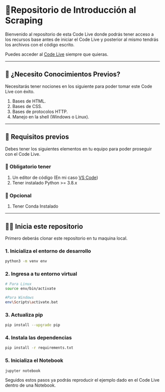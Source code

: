 # 🚀Repositorio de Introducción al Scraping

Bienvenido al repositorio de esta Code Live donde podrás tener acceso a los recursos base antes de iniciar el Code Live y posterior al mismo tendrás los archivos con el código escrito.

Puedes acceder al [Code Live](https://youtu.be/WNA0LJG3eq4) siempre que quieras.

________

## 🧠 ¿Necesito Conocimientos Previos?
Necesitarás tener nociones en los siguiente para poder tomar este Code Live con éxito.

1. Bases de HTML.
2. Bases de CSS.
3. Bases de protocolos HTTP.
4. Manejo en la shell (Windows o Linux).

________

## 👀 Requisitos previos
Debes tener los siguientes elementos en tu equipo para poder proseguir con el Code Live.
### 📣 Obligatorio tener
1. Un editor de código (En mi caso [VS Code](https://code.visualstudio.com/download))
2. Tener instalado Python >= 3.8.x

### 🎈 Opcional
1. Tener Conda Instalado

______

## 🐱‍🏍 Inicia este repositorio

Primero deberás clonar este repositorio en tu maquina local.


### 1. Inicializa el entorno de desarrollo
```bash
python3 -m venv env
```

### 2. Ingresa a tu entorno virtual
```bash
# Para Linux
source env/bin/activate

#Para Windows
env\Scripts\activate.bat
```
### 3. Actualiza pip
```bash
pip install --upgrade pip
```
### 4. Instala las dependencias
```bash
pip install -r requirements.txt
```
### 5. Inicializa el Notebook
```bash
jupyter notebook
```

Seguidos estos pasos ya podrás reproducir el ejemplo dado en el Code Live dentro de una Notebook.